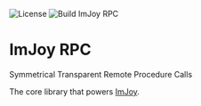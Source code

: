 ![License](https://img.shields.io/github/license/imjoy-team/imjoy-rpc.svg)
![Build ImJoy RPC](https://github.com/imjoy-team/imjoy-rpc/workflows/Build%20ImJoy%20RPC/badge.svg)

# ImJoy RPC

Symmetrical Transparent Remote Procedure Calls

The core library that powers [ImJoy](https://imjoy.io).
